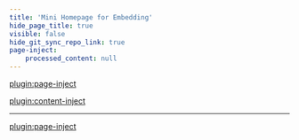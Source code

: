 ```yaml
---
title: 'Mini Homepage for Embedding'
hide_page_title: true
visible: false
hide_git_sync_repo_link: true
page-inject:
    processed_content: null
---
```


[plugin:page-inject](/home/_unit-preparations)

[plugin:content-inject](/home/_important-reminders)

<hr>

[plugin:page-inject](/webpage-card)
